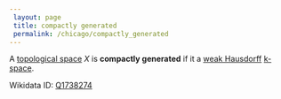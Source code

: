 ```yaml
---
 layout: page
 title: compactly generated
 permalink: /chicago/compactly_generated
---
```

A [topological space](https://mathgloss.github.io/MathGloss/chicago/topological_space) $X$ is **compactly generated** if it a [weak Hausdorff](https://mathgloss.github.io/MathGloss/chicago/weak_Hausdorff) [k-space](https://mathgloss.github.io/MathGloss/chicago/k-space).

Wikidata ID: [Q1738274](https://www.wikidata.org/wiki/Q1738274)
